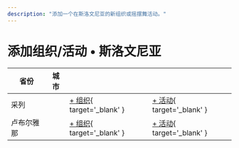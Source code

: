 ```yaml
---
description: "添加一个在斯洛文尼亚的新组织或摇摆舞活动。"
---
```


# 添加组织/活动 • 斯洛文尼亚

| 省份 | 城市 | | |
| --- | --- | --- | --- |
| 采列 | | [+ 组织](https://github.com/swingdance/orgs/issues/new?assignees=&labels=add+org&projects=&template=02-add_entity.yml&title=%5Bsi%5D%20%3CName%3E&region=si&province=Celje&city=Celje){ target='_blank' } | [+ 活动](https://github.com/swingdance/events/issues/new?assignees=&labels=add+event&projects=&template=02-add_entity.yml&title=%5B2024%2Fsi%5D%20%3CName%3E&region=si&province=Celje&city=Celje&org_id=&date_starts=2024-&date_ends=2024-){ target='_blank' } |
| 卢布尔雅那 | | [+ 组织](https://github.com/swingdance/orgs/issues/new?assignees=&labels=add+org&projects=&template=02-add_entity.yml&title=%5Bsi%5D%20%3CName%3E&region=si&province=Ljubljana&city=Ljubljana){ target='_blank' } | [+ 活动](https://github.com/swingdance/events/issues/new?assignees=&labels=add+event&projects=&template=02-add_entity.yml&title=%5B2024%2Fsi%5D%20%3CName%3E&region=si&province=Ljubljana&city=Ljubljana&org_id=&date_starts=2024-&date_ends=2024-){ target='_blank' } |
